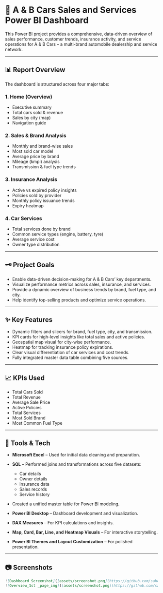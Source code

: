 # 🚗 A & B Cars Sales and Services Power BI Dashboard

This Power BI project provides a comprehensive, data-driven overview of sales performance, customer trends, insurance activity, and service operations for A & B Cars – a multi-brand automobile dealership and service network.

---

## 📊 Report Overview

The dashboard is structured across four major tabs:

### 1. **Home (Overview)**

* Executive summary
* Total cars sold & revenue
* Sales by city (map)
* Navigation guide

### 2. **Sales & Brand Analysis**

* Monthly and brand-wise sales
* Most sold car model
* Average price by brand
* Mileage (kmpl) analysis
* Transmission & fuel type trends

### 3. **Insurance Analysis**

* Active vs expired policy insights
* Policies sold by provider
* Monthly policy issuance trends
* Expiry heatmap

### 4. **Car Services**

* Total services done by brand
* Common service types (engine, battery, tyre)
* Average service cost
* Owner type distribution

---

## 🗝️ Project Goals

* Enable data-driven decision-making for A & B Cars’ key departments.
* Visualize performance metrics across sales, insurance, and services.
* Provide a dynamic overview of business trends by brand, fuel type, and city.
* Help identify top-selling products and optimize service operations.

---

## ✨ Key Features

* Dynamic filters and slicers for brand, fuel type, city, and transmission.
* KPI cards for high-level insights like total sales and active policies.
* Geospatial map visual for city-wise performance.
* Heatmap for tracking insurance policy expirations.
* Clear visual differentiation of car services and cost trends.
* Fully integrated master data table combining five sources.

---

## 📈 KPIs Used

* Total Cars Sold
* Total Revenue
* Average Sale Price
* Active Policies
* Total Services
* Most Sold Brand
* Most Common Fuel Type

---

## 🧰 Tools & Tech

* **Microsoft Excel** – Used for initial data cleaning and preparation.
* **SQL** – Performed joins and transformations across five datasets:

  * Car details
  * Owner details
  * Insurance data
  * Sales records
  * Service history
* Created a unified master table for Power BI modeling.
* **Power BI Desktop** – Dashboard development and visualization.
* **DAX Measures** – For KPI calculations and insights.
* **Map, Card, Bar, Line, and Heatmap Visuals** – For interactive storytelling.
* **Power BI Themes and Layout Customization** – For polished presentation.

---

## 📷 Screenshots

```markdown
![Dashboard Screenshot]([assets/screenshot.png](https://github.com/saheb1999/Cars_Dashboard/blob/main/Cars_data_dash_img.png))
![Overview_1st _page_img]([assets/screenshot.png](https://github.com/saheb1999/Cars_Dashboard/blob/main/Overview_dash_Img.png))
```

